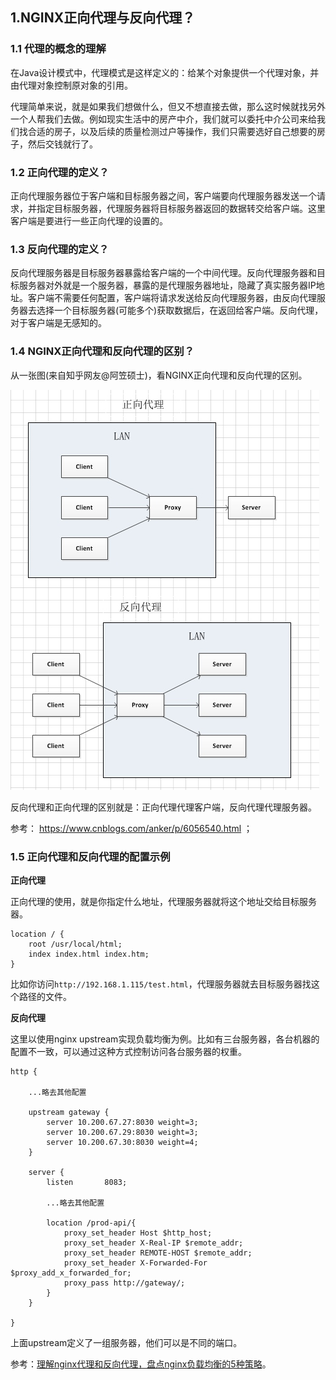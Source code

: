 ## 1.NGINX正向代理与反向代理？

### 1.1 代理的概念的理解

在Java设计模式中，代理模式是这样定义的：给某个对象提供一个代理对象，并由代理对象控制原对象的引用。

代理简单来说，就是如果我们想做什么，但又不想直接去做，那么这时候就找另外一个人帮我们去做。例如现实生活中的房产中介，我们就可以委托中介公司来给我们找合适的房子，以及后续的质量检测过户等操作，我们只需要选好自己想要的房子，然后交钱就行了。

### 1.2 正向代理的定义？

正向代理服务器位于客户端和目标服务器之间，客户端要向代理服务器发送一个请求，并指定目标服务器，代理服务器将目标服务器返回的数据转交给客户端。这里客户端是要进行一些正向代理的设置的。

### 1.3 反向代理的定义？

反向代理服务器是目标服务器暴露给客户端的一个中间代理。反向代理服务器和目标服务器对外就是一个服务器，暴露的是代理服务器地址，隐藏了真实服务器IP地址。客户端不需要任何配置，客户端将请求发送给反向代理服务器，由反向代理服务器去选择一个目标服务器(可能多个)获取数据后，在返回给客户端。反向代理，对于客户端是无感知的。

### 1.4 NGINX正向代理和反向代理的区别？

从一张图(来自知乎网友@阿笠硕士)，看NGINX正向代理和反向代理的区别。

![NGINX正向代理和反向代理的区别](_media/nginx/nginx-proxy-and-reverse-proxy.png)

反向代理和正向代理的区别就是：正向代理代理客户端，反向代理代理服务器。

参考：
https://www.cnblogs.com/anker/p/6056540.html ；


### 1.5 正向代理和反向代理的配置示例

**正向代理**

正向代理的使用，就是你指定什么地址，代理服务器就将这个地址交给目标服务器。

```
location / {
    root /usr/local/html;
    index index.html index.htm;
}
```

比如你访问`http://192.168.1.115/test.html`，代理服务器就去目标服务器找这个路径的文件。


**反向代理**

这里以使用nginx upstream实现负载均衡为例。比如有三台服务器，各台机器的配置不一致，可以通过这种方式控制访问各台服务器的权重。

```
http {

    ...略去其他配置

    upstream gateway {
        server 10.200.67.27:8030 weight=3;
        server 10.200.67.29:8030 weight=3;
        server 10.200.67.30:8030 weight=4;
    }

    server {
        listen       8083;

        ...略去其他配置

        location /prod-api/{
            proxy_set_header Host $http_host;
            proxy_set_header X-Real-IP $remote_addr;
            proxy_set_header REMOTE-HOST $remote_addr;
            proxy_set_header X-Forwarded-For $proxy_add_x_forwarded_for;
            proxy_pass http://gateway/;
        }
    }

}
```

上面upstream定义了一组服务器，他们可以是不同的端口。

参考：[理解nginx代理和反向代理，盘点nginx负载均衡的5种策略](https://www.4spaces.org/1094.html)。